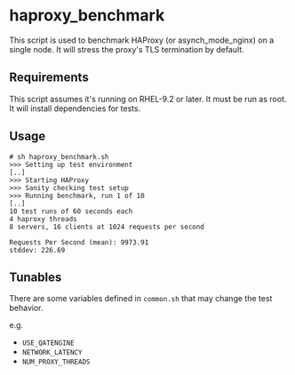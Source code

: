 # haproxy_benchmark

This script is used to benchmark HAProxy (or asynch_mode_nginx) on a
single node. It will stress the proxy's TLS termination by default.

## Requirements

This script assumes it's running on RHEL-9.2 or later. It must be run as
root. It will install dependencies for tests.

## Usage

```
# sh haproxy_benchmark.sh
>>> Setting up test environment
[..]
>>> Starting HAProxy
>>> Sanity checking test setup
>>> Running benchmark, run 1 of 10
[..]
10 test runs of 60 seconds each
4 haproxy threads
8 servers, 16 clients at 1024 requests per second

Requests Per Second (mean): 9973.91
stddev: 226.69
```

## Tunables

There are some variables defined in `common.sh` that may change the test
behavior.

e.g.

- `USE_QATENGINE`
- `NETWORK_LATENCY`
- `NUM_PROXY_THREADS`
